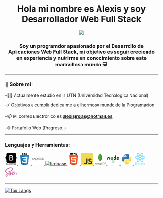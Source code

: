 <div  align="center" id="header">
  <h1 align="center">Hola mi nombre es Alexis y soy Desarrollador Web Full Stack</h1>
  <img
    src="https://media.giphy.com/media/QNFhOolVeCzPQ2Mx85/giphy.gif"
    width="400" 
  />
  
  <h3 align="center">
    Soy un programdor apasionado por el Desarrollo de Aplicaciones Web Full
    Stack, mi objetivo es seguir creciendo en experiencia y nutrirme en
    conocimiento sobre este maravilloso mundo 💻
  </h3>
</div>

--- 

### 🧑 Sobre mi : 
  
  -👨‍🎓 Actualmente estudio en la UTN (Universidad Tecnologica Nacional)
  
  -⚡ Objetivos a cumplir dedicarme a el hermoso mundo de la Programacion
  
  -📫 Mi correo Electronico es **alexisjrojas@hotmail.es**
  
  -🌐 Portafolio Web (Progreso..)
  
 ---
<h3 align="left">Lenguajes y Herramientas:</h3>
<p align="left"> <a href="https://getbootstrap.com" target="_blank" rel="noreferrer"> <img src="https://raw.githubusercontent.com/devicons/devicon/master/icons/bootstrap/bootstrap-plain-wordmark.svg" alt="bootstrap" width="40" height="40"/> </a> <a href="https://www.w3schools.com/css/" target="_blank" rel="noreferrer"> <img src="https://raw.githubusercontent.com/devicons/devicon/master/icons/css3/css3-original-wordmark.svg" alt="css3" width="40" height="40"/> </a> <a href="https://expressjs.com" target="_blank" rel="noreferrer"> <img src="https://raw.githubusercontent.com/devicons/devicon/master/icons/express/express-original-wordmark.svg" alt="express" width="40" height="40"/> </a> <a href="https://firebase.google.com/" target="_blank" rel="noreferrer"> <img src="https://www.vectorlogo.zone/logos/firebase/firebase-icon.svg" alt="firebase" width="40" height="40"/> </a> <a href="https://www.w3.org/html/" target="_blank" rel="noreferrer"> <img src="https://raw.githubusercontent.com/devicons/devicon/master/icons/html5/html5-original-wordmark.svg" alt="html5" width="40" height="40"/> </a> <a href="https://developer.mozilla.org/en-US/docs/Web/JavaScript" target="_blank" rel="noreferrer"> <img src="https://raw.githubusercontent.com/devicons/devicon/master/icons/javascript/javascript-original.svg" alt="javascript" width="40" height="40"/> </a> <a href="https://www.mongodb.com/" target="_blank" rel="noreferrer"> <img src="https://raw.githubusercontent.com/devicons/devicon/master/icons/mongodb/mongodb-original-wordmark.svg" alt="mongodb" width="40" height="40"/> </a> <a href="https://nodejs.org" target="_blank" rel="noreferrer"> <img src="https://raw.githubusercontent.com/devicons/devicon/master/icons/nodejs/nodejs-original-wordmark.svg" alt="nodejs" width="40" height="40"/> </a> <a href="https://www.python.org" target="_blank" rel="noreferrer"> <img src="https://raw.githubusercontent.com/devicons/devicon/master/icons/python/python-original.svg" alt="python" width="40" height="40"/> </a> <a href="https://reactjs.org/" target="_blank" rel="noreferrer"> <img src="https://raw.githubusercontent.com/devicons/devicon/master/icons/react/react-original-wordmark.svg" alt="react" width="40" height="40"/> </a> <a href="https://sass-lang.com" target="_blank" rel="noreferrer"> <img src="https://raw.githubusercontent.com/devicons/devicon/master/icons/sass/sass-original.svg" alt="sass" width="40" height="40"/> </a> </p>

---
[![Top Langs](https://github-readme-stats.vercel.app/api/top-langs/?username=Alexis-Julian&layout=compact)](https://github.com/anuraghazra/github-readme-stats)
